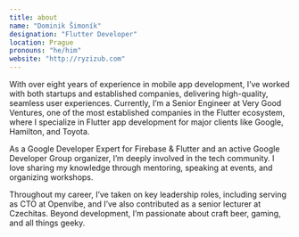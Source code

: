 ```yaml
---
title: about
name: "Dominik Šimoník"
designation: "Flutter Developer"
location: Prague
pronouns: "he/him"
website: "http://ryzizub.com"
---
```


With over eight years of experience in mobile app development, I’ve worked with both startups and established companies, delivering high-quality, seamless user experiences. Currently, I’m a Senior Engineer at Very Good Ventures, one of the most established companies in the Flutter ecosystem, where I specialize in Flutter app development for major clients like Google, Hamilton, and Toyota.

As a Google Developer Expert for Firebase & Flutter and an active Google Developer Group organizer, I’m deeply involved in the tech community. I love sharing my knowledge through mentoring, speaking at events, and organizing workshops.

Throughout my career, I’ve taken on key leadership roles, including serving as CTO at Openvibe, and I’ve also contributed as a senior lecturer at Czechitas.
Beyond development, I’m passionate about craft beer, gaming, and all things geeky.
